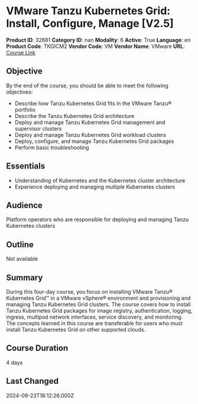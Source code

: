 # VMware Tanzu Kubernetes Grid: Install, Configure, Manage [V2.5]

**Product ID**: 32681
**Category ID**: nan
**Modality**: 6
**Active**: True
**Language**: en
**Product Code**: TKGICM2
**Vendor Code**: VM
**Vendor Name**: VMware
**URL**: [Course Link](https://www.fastlaneus.com/course/vmware-tkgicm2)

## Objective
By the end of the course, you should be able to meet the following objectives:


- Describe how Tanzu Kubernetes Grid fits in the VMware Tanzu® portfolio
- Describe the Tanzu Kubernetes Grid architecture
- Deploy and manage Tanzu Kubernetes Grid management and supervisor clusters
- Deploy and manage Tanzu Kubernetes Grid workload clusters
- Deploy, configure, and manage Tanzu Kubernetes Grid packages
- Perform basic troubleshooting

## Essentials
- Understanding of Kubernetes and the Kubernetes cluster architecture
- Experience deploying and managing multiple Kubernetes clusters

## Audience
Platform operators who are responsible for deploying and managing Tanzu Kubernetes clusters

## Outline
Not available

## Summary
During this four-day course, you focus on installing VMware Tanzu® Kubernetes Grid™ in a VMware vSphere® environment and provisioning and managing Tanzu Kubernetes Grid clusters. The course covers how to install Tanzu Kubernetes Grid packages for image registry, authentication, logging, ingress, multipod network interfaces, service discovery, and monitoring. The concepts learned in this course are transferable for users who must install Tanzu Kubernetes Grid on other supported clouds.

## Course Duration
4 days

## Last Changed
2024-09-23T18:12:26.000Z
